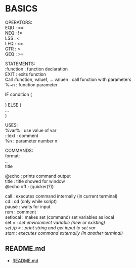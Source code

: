 # BASICS

OPERATORS:  
EQU : ==  
NEQ : !=  
LSS : <  
LEQ : <=  
GTR : >  
GEQ : >=  
  
STATEMENTS:  
:function : function declaration  
EXIT : exits function  
Call :function, value1, … valuen : call function with parameters  
%~n : function parameter  
  
IF condition (  
	…  
) ELSE (  
	…  
)  
  
USES:  
%var% : use value of var  
::text : comment  
%n : parameter number n  
  
COMMANDS:  
format:  
<command> ..  
title  
  
@echo : prints command output  
	title <text> : title showed for window  
@echo off : (quicker(?))  
	  
  
call : executes command internally (in current terminal)  
cd : cd (only while script)  
pause : waits for input  
rem : comment  
setlocal : makes set (command) set variables as local  
set <var>=<string> : set environment variable (new or existing)  
	set /p <var>=<string> : print string and get input to set var  
start : executes command externally (in another terminal)  

## README.md  
*	[README.md](./README.md)  

